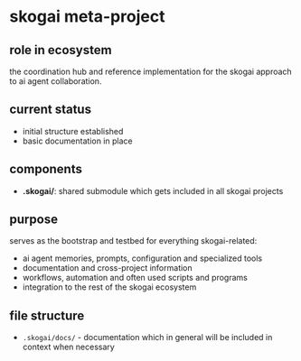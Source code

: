 # skogai meta-project

## role in ecosystem

the coordination hub and reference implementation for the skogai approach to ai agent collaboration.

## current status

- initial structure established
- basic documentation in place

## components

- **.skogai/**: shared submodule which gets included in all skogai projects

## purpose

serves as the bootstrap and testbed for everything skogai-related:

- ai agent memories, prompts, configuration and specialized tools
- documentation and cross-project information
- workflows, automation and often used scripts and programs
- integration to the rest of the skogai ecosystem

## file structure

- `.skogai/docs/` - documentation which in general will be included in context when necessary
